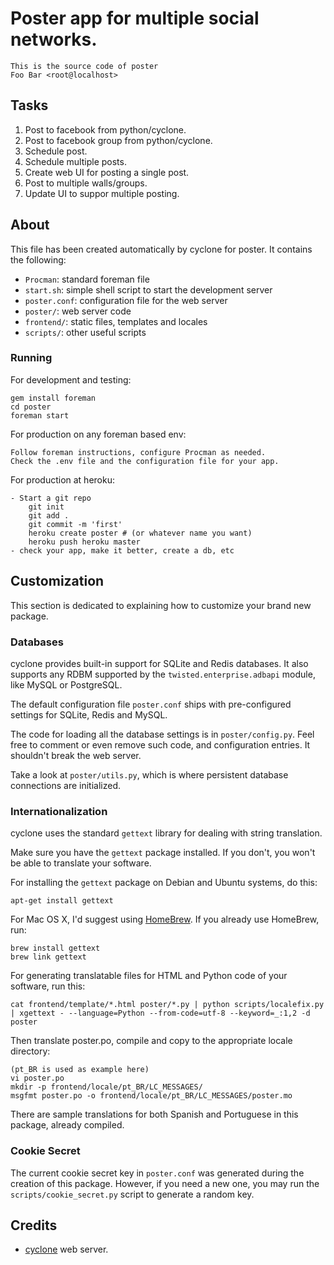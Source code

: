 # Poster app for multiple social networks.

    This is the source code of poster
    Foo Bar <root@localhost>

## Tasks
1. Post to facebook from python/cyclone.
2. Post to facebook group from python/cyclone.
3. Schedule post.
4. Schedule multiple posts.
5. Create web UI for posting a single post.
6. Post to multiple walls/groups.
7. Update UI to suppor multiple posting.


## About

This file has been created automatically by cyclone for poster.
It contains the following:

- ``Procman``: standard foreman file
- ``start.sh``: simple shell script to start the development server
- ``poster.conf``: configuration file for the web server
- ``poster/``: web server code
- ``frontend/``: static files, templates and locales
- ``scripts/``: other useful scripts


### Running

For development and testing:

    gem install foreman
    cd poster
    foreman start

For production on any foreman based env:

    Follow foreman instructions, configure Procman as needed.
    Check the .env file and the configuration file for your app.

For production at heroku:

    - Start a git repo
        git init
        git add .
        git commit -m 'first'
        heroku create poster # (or whatever name you want)
        heroku push heroku master
    - check your app, make it better, create a db, etc


## Customization

This section is dedicated to explaining how to customize your brand new
package.


### Databases

cyclone provides built-in support for SQLite and Redis databases.
It also supports any RDBM supported by the ``twisted.enterprise.adbapi``
module, like MySQL or PostgreSQL.

The default configuration file ``poster.conf`` ships with pre-configured
settings for SQLite, Redis and MySQL.

The code for loading all the database settings is in ``poster/config.py``.
Feel free to comment or even remove such code, and configuration entries. It
shouldn't break the web server.

Take a look at ``poster/utils.py``, which is where persistent database
connections are initialized.


### Internationalization

cyclone uses the standard ``gettext`` library for dealing with string
translation.

Make sure you have the ``gettext`` package installed. If you don't, you won't
be able to translate your software.

For installing the ``gettext`` package on Debian and Ubuntu systems, do this:

    apt-get install gettext

For Mac OS X, I'd suggest using [HomeBrew](http://mxcl.github.com/homebrew>).
If you already use HomeBrew, run:

    brew install gettext
    brew link gettext

For generating translatable files for HTML and Python code of your software,
run this:

    cat frontend/template/*.html poster/*.py | python scripts/localefix.py | xgettext - --language=Python --from-code=utf-8 --keyword=_:1,2 -d poster

Then translate poster.po, compile and copy to the appropriate locale
directory:

    (pt_BR is used as example here)
    vi poster.po
    mkdir -p frontend/locale/pt_BR/LC_MESSAGES/
    msgfmt poster.po -o frontend/locale/pt_BR/LC_MESSAGES/poster.mo

There are sample translations for both Spanish and Portuguese in this package,
already compiled.


### Cookie Secret

The current cookie secret key in ``poster.conf`` was generated during the
creation of this package. However, if you need a new one, you may run the
``scripts/cookie_secret.py`` script to generate a random key.

## Credits

- [cyclone](http://github.com/fiorix/cyclone) web server.
